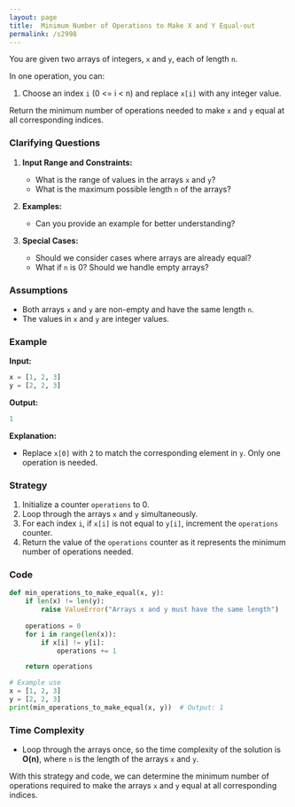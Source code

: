 ```yaml
---
layout: page
title:  Minimum Number of Operations to Make X and Y Equal-out
permalink: /s2998
---
```


You are given two arrays of integers, `x` and `y`, each of length `n`.

In one operation, you can:
1. Choose an index `i` (0 <= i < n) and replace `x[i]` with any integer value.

Return the minimum number of operations needed to make `x` and `y` equal at all corresponding indices.

### Clarifying Questions

1. **Input Range and Constraints:**
    - What is the range of values in the arrays `x` and `y`?
    - What is the maximum possible length `n` of the arrays?

2. **Examples:**
    - Can you provide an example for better understanding?
    
3. **Special Cases:**
    - Should we consider cases where arrays are already equal?
    - What if `n` is 0? Should we handle empty arrays?

### Assumptions

- Both arrays `x` and `y` are non-empty and have the same length `n`.
- The values in `x` and `y` are integer values.

### Example

**Input:**
```python
x = [1, 2, 3]
y = [2, 2, 3]
```

**Output:**
```python
1
```

**Explanation:**
- Replace `x[0]` with `2` to match the corresponding element in `y`. Only one operation is needed.

### Strategy

1. Initialize a counter `operations` to 0.
2. Loop through the arrays `x` and `y` simultaneously.
3. For each index `i`, if `x[i]` is not equal to `y[i]`, increment the `operations` counter.
4. Return the value of the `operations` counter as it represents the minimum number of operations needed.

### Code

```python
def min_operations_to_make_equal(x, y):
    if len(x) != len(y):
        raise ValueError("Arrays x and y must have the same length")
    
    operations = 0
    for i in range(len(x)):
        if x[i] != y[i]:
            operations += 1

    return operations

# Example use
x = [1, 2, 3]
y = [2, 2, 3]
print(min_operations_to_make_equal(x, y))  # Output: 1
```

### Time Complexity

- Loop through the arrays once, so the time complexity of the solution is **O(n)**, where `n` is the length of the arrays `x` and `y`.

With this strategy and code, we can determine the minimum number of operations required to make the arrays `x` and `y` equal at all corresponding indices.